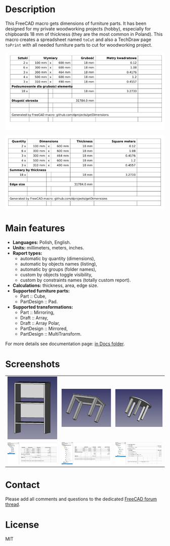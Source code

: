 # Description

This FreeCAD macro gets dimensions of furniture parts. It has been designed for my private woodworking projects (hobby), especially for chipboards 18 mm of thickness (they are the most common in Poland). This macro creates a spreadsheet named `toCut` and also a TechDraw page `toPrint` with all needed furniture parts to cut for woodworking project. 

![pl](https://raw.githubusercontent.com/dprojects/getDimensions/master/Screenshots/lang_pl.png)

![en](https://raw.githubusercontent.com/dprojects/getDimensions/master/Screenshots/lang_en.png)

# Main features

* **Languages:** Polish, English.
* **Units:** millimeters, meters, inches.
* **Raport types:**
	* automatic by quantity (dimensions),
	* automatic by objects names (listing),
	* automatic by groups (folder names),
	* custom by objects toggle visibility,
	* custom by constraints names (totally custom report).
* **Calculations:** thickness, area, edge size.
* **Supported furniture parts:** 
    * Part :: Cube,
    * PartDesign :: Pad.
* **Supported transformations:** 
    * Part :: Mirroring,
    * Draft :: Array,
    * Draft :: Array Polar,
    * PartDesign :: Mirrored,
    * PartDesign :: MultiTransform.

For more details see documentation page: [in Docs folder](https://github.com/dprojects/getDimensions/tree/master/Docs).

# Screenshots

|   |   |   |
|---|---|---|
| [![001](https://raw.githubusercontent.com/dprojects/getDimensions/master/Screenshots/matrix/001.png)](https://raw.githubusercontent.com/dprojects/getDimensions/master/Screenshots/matrix/001.png) | [![003](https://raw.githubusercontent.com/dprojects/getDimensions/master/Screenshots/matrix/003.png)](https://raw.githubusercontent.com/dprojects/getDimensions/master/Screenshots/matrix/003.png) | [![005](https://raw.githubusercontent.com/dprojects/getDimensions/master/Screenshots/matrix/005.png)](https://raw.githubusercontent.com/dprojects/getDimensions/master/Screenshots/matrix/005.png) |
| [![002](https://raw.githubusercontent.com/dprojects/getDimensions/master/Screenshots/matrix/002.png)](https://raw.githubusercontent.com/dprojects/getDimensions/master/Screenshots/matrix/002.png) | [![004](https://raw.githubusercontent.com/dprojects/getDimensions/master/Screenshots/matrix/004.png)](https://raw.githubusercontent.com/dprojects/getDimensions/master/Screenshots/matrix/004.png) | [![006](https://raw.githubusercontent.com/dprojects/getDimensions/master/Screenshots/matrix/006.png)](https://raw.githubusercontent.com/dprojects/getDimensions/master/Screenshots/matrix/006.png) |

# Contact

Please add all comments and questions to the dedicated
[FreeCAD forum thread](https://forum.freecadweb.org/viewtopic.php?f=22&t=21127).

# License

MIT
